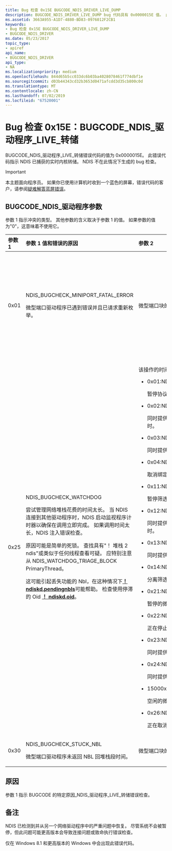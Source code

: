 ```yaml
---
title: Bug 检查 0x15E BUGCODE_NDIS_DRIVER_LIVE_DUMP
description: BUGCODE_NDIS_DRIVER_LIVE_DUMP bug 代码具有 0x0000015E 值。 此错误代码指示 NDIS 已捕获的实时内核转储。 NDIS 不在此情况下生成的 bug 检查。
ms.assetid: 3663A955-A1D7-4880-BD83-0976012F2CB1
keywords:
- Bug 检查 0x15E BUGCODE_NDIS_DRIVER_LIVE_DUMP
- BUGCODE_NDIS_DRIVER
ms.date: 05/23/2017
topic_type:
- apiref
api_name:
- BUGCODE_NDIS_DRIVER
api_type:
- NA
ms.localizationpriority: medium
ms.openlocfilehash: 844d65b5cc033dc6b03ba4028078461f774dbf1e
ms.sourcegitcommit: d03b44343cd32b3653d0471afcdd3d35cb800c0d
ms.translationtype: MT
ms.contentlocale: zh-CN
ms.lasthandoff: 07/02/2019
ms.locfileid: "67520001"
---
```

# <a name="bug-check-0x15e-bugcodendisdriverlivedump"></a>Bug 检查 0x15E：BUGCODE\_NDIS\_驱动程序\_LIVE\_转储


BUGCODE\_NDIS\_驱动程序\_LIVE\_转储错误代码的值为 0x0000015E。 此错误代码指示 NDIS 已捕获的实时内核转储。 NDIS 不在此情况下生成的 bug 检查。

> [!IMPORTANT]
> 本主题面向程序员。 如果你已使用计算机时收到一个蓝色的屏幕，错误代码的客户，请参阅[疑难解答蓝屏错误](https://www.windows.com/stopcode)。


## <a name="bugcodendisdriver-parameters"></a>BUGCODE\_NDIS\_驱动程序参数


参数 1 指示冲突的类型。 其他参数的含义取决于参数 1 的值。 如果参数的值为"0"，这意味着不使用它。

<table>
<colgroup>
<col width="20%" />
<col width="20%" />
<col width="20%" />
<col width="20%" />
<col width="20%" />
</colgroup>
<thead>
<tr class="header">
<th align="left">参数 1</th>
<th align="left">参数 1 值和错误的原因</th>
<th align="left">参数 2</th>
<th align="left">参数 3</th>
<th align="left">参数 4</th>
</tr>
</thead>
<tbody>
<tr class="odd">
<td align="left"><p>0x01</p></td>
<td align="left"><p>NDIS_BUGCHECK_MINIPORT_FATAL_ERROR</p>
<p>微型端口驱动程序已遇到错误并且已请求重新枚举。</p></td>
<td align="left"><p>微型端口块的地址。 运行<strong><a href="-ndiskd-minidriver.md" data-raw-source="[!ndiskd.minidriver](-ndiskd-minidriver.md)">！ ndiskd.minidriver</a></strong>与此地址用于的详细信息。</p></td>
<td align="left"><p>地址的微型端口的物理设备对象 (PDO)</p></td>
<td align="left"><p>导致要执行此实时转储的致命错误。 可能值：</p>
<ol>
<li>70:引起用户模式</li>
<li>71:引起 <strong><a href="https://docs.microsoft.com/windows-hardware/drivers/ddi/content/ndis/nf-ndis-ndismremoveminiport" data-raw-source="[NdisMRemoveMiniport](https://docs.microsoft.com/windows-hardware/drivers/ddi/content/ndis/nf-ndis-ndismremoveminiport)">NdisMRemoveMiniport</a></strong></li>
<li>72:引起<strong><a href="https://docs.microsoft.com/windows-hardware/drivers/ddi/content/ndis/nf-ndis-ndisiminitializedeviceinstanceex" data-raw-source="[NdisIMInitializeDeviceInstanceEx](https://docs.microsoft.com/windows-hardware/drivers/ddi/content/ndis/nf-ndis-ndisiminitializedeviceinstanceex)">NdisIMInitializeDeviceInstanceEx</a></strong>失败</li>
<li>73:引起<em><a href="https://docs.microsoft.com/windows-hardware/drivers/ddi/content/ndis/nc-ndis-miniport_restart" data-raw-source="[MiniportRestart](https://docs.microsoft.com/windows-hardware/drivers/ddi/content/ndis/nc-ndis-miniport_restart)">MiniportRestart</a></em>失败</li>
<li>74:引起的失败<a href="https://docs.microsoft.com/windows-hardware/drivers/network/oid-pnp-set-power" data-raw-source="[OID_PNP_SET_POWER (D0)](https://docs.microsoft.com/windows-hardware/drivers/network/oid-pnp-set-power)">OID_PNP_SET_POWER (D0)</a>请求</li>
<li>75:引起的失败<a href="https://docs.microsoft.com/windows-hardware/drivers/network/oid-pnp-set-power" data-raw-source="[OID_PNP_SET_POWER (Dx)](https://docs.microsoft.com/windows-hardware/drivers/network/oid-pnp-set-power)">OID_PNP_SET_POWER (Dx)</a>请求</li>
</ol></td>
</tr>
<tr class="even">
<td align="left"><p>0x25</p></td>
<td align="left"><p>NDIS_BUGCHECK_WATCHDOG</p>
<p>尝试管理网络堆栈花费的时间太长。 当 NDIS 连接到其他驱动程序时，NDIS 启动监视程序计时器以确保在调用立即完成。 如果调用时间太长，NDIS 注入错误检查。</p>
<p>原因可能是简单的死锁。 查找具有"！ 堆栈 2 ndis"或类似于任何线程查看可疑。 应特别注意从 NDIS_WATCHDOG_TRIAGE_BLOCK PrimaryThread。</p>
<p>这可能引起丢失功能的 Nbl，在这种情况下<strong><a href="-ndiskd-pendingnbls.md" data-raw-source="[!ndiskd.pendingnbls](-ndiskd-pendingnbls.md)">！ ndiskd.pendingnbls</a></strong>可能帮助。 检查使用停滞的 Oid  <strong><a href="-ndiskd-oid.md" data-raw-source="[!ndiskd.oid](-ndiskd-oid.md)">！ ndiskd.oid</a></strong>。</p></td>
<td align="left"><p>该操作的时间太长。 可能值：</p>
<ul>
<li><p>0x01:NDIS_BUGCHECK_WATCHDOG_PROTOCOL_PAUSE</p>
<p>暂停协议驱动程序时出现超时。</p></li>
<li><p>0x02:NDIS_BUGCHECK_WATCHDOG_PROTOCOL_NETPNPEVENT</p>
<p>同时提供了 NET_PNP_EVENT_NOTIFICATION 对协议驱动程序时出现超时。</p></li>
<li><p>0x03:NDIS_BUGCHECK_WATCHDOG_PROTOCOL_STATUS_INDICATION</p>
<p>同时提供了对协议驱动程序的状态指示出现超时。</p></li>
<li><p>0x04:NDIS_BUGCHECK_WATCHDOG_PROTOCOL_UNBIND</p>
<p>取消绑定协议驱动程序时出现超时。</p></li>
<li><p>0x11:NDIS_BUGCHECK_WATCHDOG_FILTER_PAUSE</p>
<p>暂停筛选器驱动程序时出现超时。</p></li>
<li><p>0x12:NDIS_BUGCHECK_WATCHDOG_FILTER_NETPNPEVENT</p>
<p>同时提供了 NET_PNP_EVENT_NOTIFICATION 对筛选器驱动程序时出现超时。</p></li>
<li><p>0x13:NDIS_BUGCHECK_WATCHDOG_FILTER_STATUS_INDICATION</p>
<p>同时提供了对筛选器驱动程序的状态指示出现超时。</p></li>
<li><p>0x14:NDIS_BUGCHECK_WATCHDOG_FILTER_DETACH</p>
<p>分离筛选器驱动程序时出现超时。</p></li>
<li><p>0x21:NDIS_BUGCHECK_WATCHDOG_MINIPORT_PAUSE</p>
<p>暂停的微型端口适配器时超时。</p></li>
<li><p>0x22:NDIS_BUGCHECK_WATCHDOG_MINIPORT_HALT</p>
<p>正在停止微型端口适配器时超时。</p></li>
<li><p>0x23:NDIS_BUGCHECK_WATCHDOG_MINIPORT_OID</p>
<p>同时提供给微型端口适配器 OID 请求时出现超时。</p></li>
<li><p>0x24:NDIS_BUGCHECK_WATCHDOG_FILTER_OID</p>
<p>同时提供了对筛选器驱动程序的 OID 请求时出现超时。</p></li>
<li><p>15000x25:NDIS_BUGCHECK_WATCHDOG_MINIPORT_IDLE</p>
<p>空闲的微型端口适配器时超时。</p></li>
<li><p>0x26:NDIS_BUGCHECK_WATCHDOG_CANCEL_IDLE</p>
<p>正在取消微型端口适配器上的空闲请求时超时。</p></li>
</ul></td>
<td align="left"><p>强制转换为 ndis ！NDIS_WATCHDOG_TRIAGE_BLOCK。 一些有用的字段：</p>
<ul>
<li><strong>StartTime</strong>显示什么时间开始操作，在 100ns 个单位由 KeQueryInterruptTime 返回。</li>
<li><strong>TimeoutMilliseconds</strong>显示了多长时间 NDIS 等待时，至少之前触发此错误检查。</li>
<li><strong>TargetObject</strong>是协议、 筛选器模块或微型端口适配器的 NDIS 正在等待的句柄。 运行 <strong><a href="-ndiskd-protocol.md" data-raw-source="[!ndiskd.protocol](-ndiskd-protocol.md)">！ ndiskd.protocol</a></strong>，  <strong><a href="-ndiskd-filter.md" data-raw-source="[!ndiskd.filter](-ndiskd-filter.md)">！ ndiskd.filter</a></strong>，或 <strong><a href="-ndiskd-netadapter.md" data-raw-source="[!ndiskd.netadapter](-ndiskd-netadapter.md)">！ ndiskd.netadapter</a></strong>与此有关的详细信息的句柄。</li>
<li><strong>PrimaryThread</strong>是在其中 NDIS 启动该操作的线程。 通常情况下，这是首先要查看，尽管该线程可能出现了其他位置如果要以异步方式处理该操作。</li>
</ul></td>
<td align="left"><p>参数 4 的值取决于参数 2 的值。 此列表中的每个数字对应于参数 2 中的相同编号。</p>
<ul>
<li>0x01:0</li>
<li>0x02:卡滞事件 NET_PNP_EVENT_CODE。 有关这些代码的详细信息，请参阅 <strong><a href="https://docs.microsoft.com/windows-hardware/drivers/ddi/content/ndis/ns-ndis-_net_pnp_event" data-raw-source="[NET_PNP_EVENT](https://docs.microsoft.com/windows-hardware/drivers/ddi/content/ndis/ns-ndis-_net_pnp_event)">NET_PNP_EVENT</a></strong>...</li>
<li>0x03:卡滞指示 NDIS_STATUS 代码。 使用<strong><a href="-ndiskd-help.md" data-raw-source="[!ndiskd.help](-ndiskd-help.md)">！ ndiskd.help</a></strong>若要对其进行解码。</li>
<li>0x04:0</li>
<li>0x11:0</li>
<li>0x12:卡滞事件 NET_PNP_EVENT_CODE。 有关可能的值，请参阅前面的项 2 此列表中值的列表。</li>
<li>0x13:卡滞指示 NDIS_STATUS 代码。 使用<strong><a href="-ndiskd-help.md" data-raw-source="[!ndiskd.help](-ndiskd-help.md)">！ ndiskd.help</a></strong>若要对其进行解码。</li>
<li>0x14:0</li>
<li>0x21:0</li>
<li>0x22:0</li>
<li>0x23:卡滞请求的 OID 代码。 使用<strong><a href="-ndiskd-help.md" data-raw-source="[!ndiskd.help](-ndiskd-help.md)">！ ndiskd.help</a></strong>若要对其进行解码。</li>
<li>0x24:卡滞请求的 OID 代码。 使用<strong><a href="-ndiskd-help.md" data-raw-source="[!ndiskd.help](-ndiskd-help.md)">！ ndiskd.help</a></strong>若要对其进行解码。</li>
<li>15000x25:0</li>
<li>0x26:0</li>
</ul></td>
</tr>
<tr class="odd">
<td align="left"><p>0x30</p></td>
<td align="left"><p>NDIS_BUGCHECK_STUCK_NBL</p>
<p>微型端口驱动程序未返回 NBL 回堆栈段时间。</p></td>
<td align="left"><p>微型端口块的地址。 运行<strong><a href="-ndiskd-minidriver.md" data-raw-source="[!ndiskd.minidriver](-ndiskd-minidriver.md)">！ ndiskd.minidriver</a></strong>与此地址用于的详细信息。</p></td>
<td align="left"><p>0</p></td>
<td align="left"><p>0</p></td>
</tr>
</tbody>
</table>

 

<a name="cause"></a>原因
-----

参数 1 指示 BUGCODE 的特定原因\_NDIS\_驱动程序\_LIVE\_转储错误检查。

<a name="remarks"></a>备注
-------

NDIS 已检测到并从另一个网络驱动程序中的严重问题中恢复。 尽管系统不会被暂停，但此问题可能更高版本会导致连接问题或致命执行错误检查。

仅在 Windows 8.1 和更高版本的 Windows 中会出现此错误代码。

 

 




